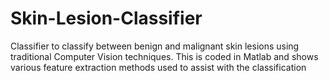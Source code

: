 # Skin-Lesion-Classifier
Classifier to classify between benign and malignant skin lesions using traditional Computer Vision techniques. This is coded in Matlab and shows various feature extraction methods used to assist with the classification
